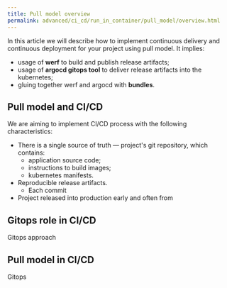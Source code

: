 ```yaml
---
title: Pull model overview
permalink: advanced/ci_cd/run_in_container/pull_model/overview.html
---
```


In this article we will describe how to implement continuous delivery and continuous deployment for your project using pull model. It implies:
* usage of **werf** to build and publish release artifacts;
* usage of **argocd gitops tool** to deliver release artifacts into the kubernetes;
* gluing together werf and argocd with **bundles**.

## Pull model and CI/CD

We are aiming to implement CI/CD process with the following characteristics:

* There is a single source of truth — project's git repository, which contains:
  * application source code;
  * instructions to build images;
  * kubernetes manifests.
* Reproducible release artifacts.
  * Each commit 
* Project released into production early and often from 

## Gitops role in CI/CD

Gitops approach 

## Pull model in CI/CD

Gitops

